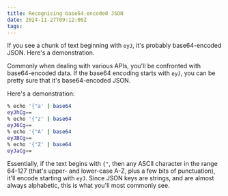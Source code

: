 ```yaml
---
title: Recognising base64-encoded JSON
date: 2024-11-27T09:12:00Z
tags: 
---
```


If you see a chunk of text beginning with `eyJ`, it's probably base64-encoded JSON. Here's a demonstration.

Commonly when dealing with various APIs, you'll be confronted with base64-encoded data. If the base64 encoding starts
with `eyJ`, you can be pretty sure that it's base64-encoded JSON.

Here's a demonstration:

```sh
% echo '{"a' | base64
eyJhCg==
% echo '{"z' | base64
eyJ6Cg==
% echo '{"A' | base64
eyJBCg==
% echo '{"Z' | base64
eyJaCg==
```

Essentially, if the text begins with `{"`, then any ASCII character in the range 64-127 (that's upper- and lower-case
A-Z, plus a few bits of punctuation), it'll encode starting with `eyJ`. Since JSON keys are strings, and are almost
always alphabetic, this is what you'll most commonly see.